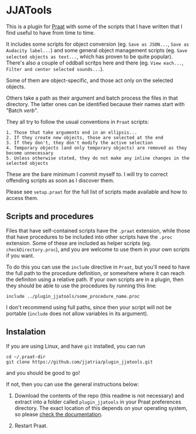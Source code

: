 JJATools
========

This is a plugin for [Praat][1] with some of the scripts that I have written that I find useful to have from time to time.

It includes some scripts for object conversion (eg. `Save as JSON...`, `Save as Audacity label...`) and some general object management scripts (eg. `Save selected objects as text...`, which has proven to be quite popular). There's also a couple of oddball scritps here and there (eg. `View each...`, `Filter and center selected sounds...`).

Some of them are object-specific, and those act only on the selected objects.

Others take a path as their argument and batch process the files in that directory. The latter ones can be identified because their names start with "Batch _verb_".

They all try to follow the usual conventions in `Praat` scripts:

    1. Those that take arguments end in an ellipsis...
    2. If they create new objects, those are selected at the end
    3. If they don't, they don't modify the active selection
    4. Temporary objects (and only temporary objects) are removed as they become unnecessary
    5. Unless otherwise stated, they do not make any inline changes in the selected objects

These are the bare minimum I commit myself to. I will try to correct offending scripts as soon as I discover them.
    
Please see `setup.praat` for the full list of scripts made available and how to access them.

Scripts and procedures
----------------------

Files that have self-contained scripts have the `.praat` extension, while those that have procedures to be included into other scripts have the `.proc` extension. Some of these are included as helper scripts (eg. `checkDirectory.proc`), and you are welcome to use them in your own scripts if you want.

To do this you can use the `include` directive in `Praat`, but you'll need to have the full path to the procedure definition, or somewhere where it can reach the definiton using a relative path. If your own scripts are in a plugin, then they should be able to use the procedures by running this line:

    include ../plugin_jjatools/some_procedure_name.proc

I don't recommend using full paths, since then your script will not be portable (`include` does not allow variables in its argument).
    
Instalation
-----------

If you are using Linux, and have `git` installed, you can run

    cd ~/.praat-dir
    git clone https://github.com/jjatria/plugin_jjatools.git

and you should be good to go!

If not, then you can use the general instructions below:

1. Download the contents of the repo (this readme is not necessary) and extract into a folder called `plugin_jjatools` in your Praat preferences directory. The exact location of this depends on your operating system, so please [check the documentation][2].

2. Restart Praat.

[1]: www.praat.org
[2]: http://www.fon.hum.uva.nl/praat/manual/preferences_directory.html
